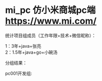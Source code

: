 # mi_pc 仿小米商城pc端 https://www.mi.com/

统计项目组成员（工作年限+技术+微信昵称）：

1：3年+java+张亮   
2：1.5年+java+go+小碗汤   




分组结果：

pc001开发组:

